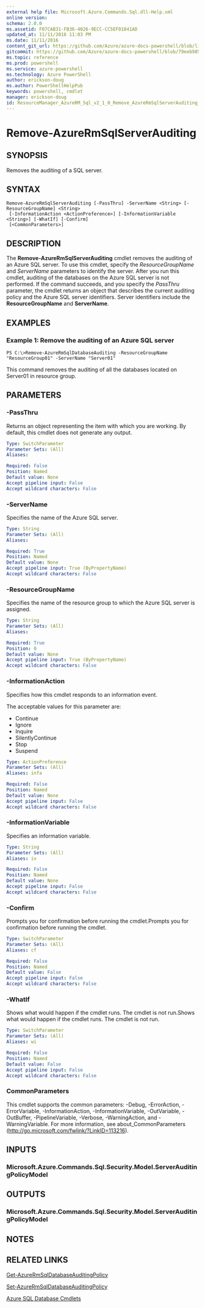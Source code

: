 ```yaml
---
external help file: Microsoft.Azure.Commands.Sql.dll-Help.xml
online version: 
schema: 2.0.0
ms.assetid: F07CAB31-FB36-4026-9ECC-CC5EF01841AD
updated_at: 11/11/2016 11:03 PM
ms.date: 11/11/2016
content_git_url: https://github.com/Azure/azure-docs-powershell/blob/live/azureps-cmdlets-docs/ResourceManager/AzureRM.Sql/v2.1.0/Remove-AzureRmSqlServerAuditing.md
gitcommit: https://github.com/Azure/azure-docs-powershell/blob/79eeb985ea480979357fb4695832a0c3d29a48bf/azureps-cmdlets-docs/ResourceManager/AzureRM.Sql/v2.1.0/Remove-AzureRmSqlServerAuditing.md
ms.topic: reference
ms.prod: powershell
ms.service: azure-powershell
ms.technology: Azure PowerShell
author: erickson-doug
ms.author: PowerShellHelpPub
keywords: powershell, cmdlet
manager: erickson-doug
id: ResourceManager_AzureRM_Sql_v2_1_0_Remove_AzureRmSqlServerAuditing_md
---
```


# Remove-AzureRmSqlServerAuditing

## SYNOPSIS
Removes the auditing of a SQL server.

## SYNTAX

```
Remove-AzureRmSqlServerAuditing [-PassThru] -ServerName <String> [-ResourceGroupName] <String>
 [-InformationAction <ActionPreference>] [-InformationVariable <String>] [-WhatIf] [-Confirm]
 [<CommonParameters>]
```

## DESCRIPTION
The **Remove-AzureRmSqlServerAuditing** cmdlet removes the auditing of an Azure SQL server.
To use this cmdlet, specify the *ResourceGroupName* and *ServerName* parameters to identify the server.
After you run this cmdlet, auditing of the databases on the Azure SQL server is not performed.
If the command succeeds, and you specify the *PassThru* parameter, the cmdlet returns an object that describes the current auditing policy and the Azure SQL server identifiers.
Server identifiers include the **ResourceGroupName** and **ServerName**.

## EXAMPLES

### Example 1: Remove the auditing of an Azure SQL server
```
PS C:\>Remove-AzureRmSqlDatabaseAuditing -ResourceGroupName "ResourceGroup01" -ServerName "Server01"
```

This command removes the auditing of all the databases located on Server01 in resource group.

## PARAMETERS

### -PassThru
Returns an object representing the item with which you are working.
By default, this cmdlet does not generate any output.

```yaml
Type: SwitchParameter
Parameter Sets: (All)
Aliases: 

Required: False
Position: Named
Default value: None
Accept pipeline input: False
Accept wildcard characters: False
```

### -ServerName
Specifies the name of the Azure SQL server.

```yaml
Type: String
Parameter Sets: (All)
Aliases: 

Required: True
Position: Named
Default value: None
Accept pipeline input: True (ByPropertyName)
Accept wildcard characters: False
```

### -ResourceGroupName
Specifies the name of the resource group to which the Azure SQL server is assigned.

```yaml
Type: String
Parameter Sets: (All)
Aliases: 

Required: True
Position: 0
Default value: None
Accept pipeline input: True (ByPropertyName)
Accept wildcard characters: False
```

### -InformationAction
Specifies how this cmdlet responds to an information event.

The acceptable values for this parameter are:

- Continue
- Ignore
- Inquire
- SilentlyContinue
- Stop
- Suspend

```yaml
Type: ActionPreference
Parameter Sets: (All)
Aliases: infa

Required: False
Position: Named
Default value: None
Accept pipeline input: False
Accept wildcard characters: False
```

### -InformationVariable
Specifies an information variable.

```yaml
Type: String
Parameter Sets: (All)
Aliases: iv

Required: False
Position: Named
Default value: None
Accept pipeline input: False
Accept wildcard characters: False
```

### -Confirm
Prompts you for confirmation before running the cmdlet.Prompts you for confirmation before running the cmdlet.

```yaml
Type: SwitchParameter
Parameter Sets: (All)
Aliases: cf

Required: False
Position: Named
Default value: False
Accept pipeline input: False
Accept wildcard characters: False
```

### -WhatIf
Shows what would happen if the cmdlet runs.
The cmdlet is not run.Shows what would happen if the cmdlet runs.
The cmdlet is not run.

```yaml
Type: SwitchParameter
Parameter Sets: (All)
Aliases: wi

Required: False
Position: Named
Default value: False
Accept pipeline input: False
Accept wildcard characters: False
```

### CommonParameters
This cmdlet supports the common parameters: -Debug, -ErrorAction, -ErrorVariable, -InformationAction, -InformationVariable, -OutVariable, -OutBuffer, -PipelineVariable, -Verbose, -WarningAction, and -WarningVariable. For more information, see about_CommonParameters (http://go.microsoft.com/fwlink/?LinkID=113216).

## INPUTS

### Microsoft.Azure.Commands.Sql.Security.Model.ServerAuditingPolicyModel

## OUTPUTS

### Microsoft.Azure.Commands.Sql.Security.Model.ServerAuditingPolicyModel

## NOTES

## RELATED LINKS

[Get-AzureRmSqlDatabaseAuditingPolicy](xref:ResourceManager/AzureRM.Sql/v2.1.0/Get-AzureRmSqlDatabaseAuditingPolicy.md)

[Set-AzureRmSqlDatabaseAuditingPolicy](xref:ResourceManager/AzureRM.Sql/v2.1.0/Set-AzureRmSqlDatabaseAuditingPolicy.md)

[Azure SQL Database Cmdlets](xref:ResourceManager/AzureRM.Sql/v2.1.0/AzureRM.Sql.md)


